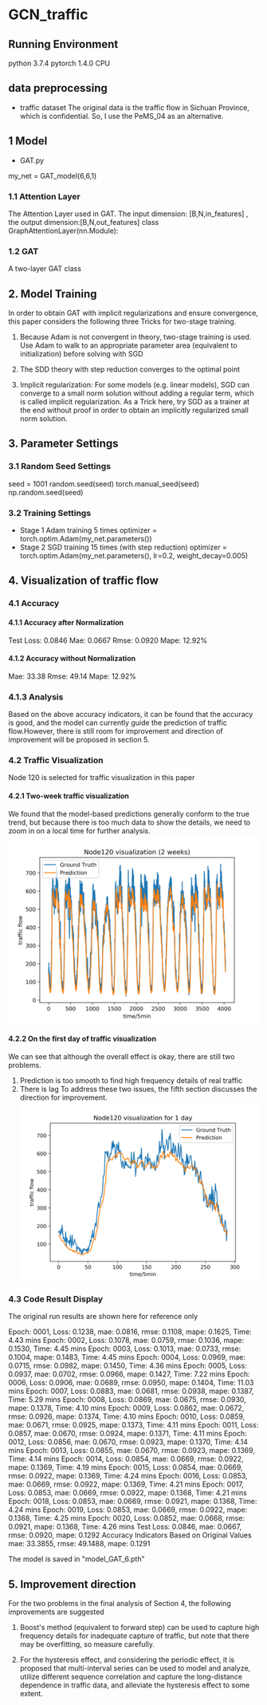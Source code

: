 # GCN_traffic
## Running Environment
python 3.7.4 pytorch 1.4.0 CPU

## data preprocessing
- traffic dataset
The original data is the traffic flow in Sichuan Province, which is confidential. So, I use the PeMS_04 as an alternative.

## 1 Model
- GAT.py

my_net = GAT_model(6,6,1)
### 1.1 Attention Layer
The Attention Layer used in GAT. The input dimension: [B,N,in_features] , the output dimension:[B,N,out_features]
class GraphAttentionLayer(nn.Module):

### 1.2 GAT
A two-layer GAT class

## 2. Model Training
In order to obtain GAT with implicit regularizations and ensure convergence, this paper considers the following three Tricks for two-stage training.
1. Because Adam is not convergent in theory, two-stage training is used. Use Adam to walk to an appropriate parameter area (equivalent to initialization) before solving with SGD

2. The SDD theory with step reduction converges to the optimal point

3. Implicit regularization: For some models (e.g. linear models), SGD can converge to a small norm solution without adding a regular term, which is called implicit regularization. As a Trick here, try SGD as a trainer at the end without proof in order to obtain an implicitly regularized small norm solution.

## 3. Parameter Settings
### 3.1 Random Seed Settings
seed = 1001 
random.seed(seed) 
torch.manual_seed(seed) 
np.random.seed(seed)

### 3.2 Training Settings
- Stage 1 Adam training 5 times
optimizer = torch.optim.Adam(my_net.parameters())
- Stage 2 SGD training 15 times (with step reduction)
optimizer = torch.optim.Adam(my_net.parameters(), lr=0.2, weight_decay=0.005)

## 4. Visualization of traffic flow
### 4.1 Accuracy
#### 4.1.1 Accuracy after Normalization
Test Loss: 0.0846 Mae: 0.0667 Rmse: 0.0920 Mape: 12.92%
#### 4.1.2 Accuracy without Normalization
Mae: 33.38 Rmse: 49.14 Mape: 12.92%

### 4.1.3 Analysis 
Based on the above accuracy indicators, it can be found that the accuracy is good, and the model can currently guide the prediction of traffic flow.However, there is still room for improvement and direction of improvement will be proposed in section 5.

### 4.2 Traffic Visualization
Node 120 is selected for traffic visualization in this paper
#### 4.2.1 Two-week traffic visualization 
We found that the model-based predictions generally conform to the true trend, but because there is too much data to show the details, we need to zoom in on a local time for further analysis.
![figure](https://github.com/UselessOldQian/GCN_traffic/blob/main/Node120%20visualization%20for%202%20weeks.png)

#### 4.2.2 On the first day of traffic visualization
We can see that although the overall effect is okay, there are still two problems.
1. Prediction is too smooth to find high frequency details of real traffic 
2. There is lag
To address these two issues, the fifth section discusses the direction for improvement.
![figure](https://github.com/UselessOldQian/GCN_traffic/blob/main/Node120%20visualization%20for%201%20day.png)

### 4.3 Code Result Display
The original run results are shown here for reference only

Epoch: 0001, Loss: 0.1238, mae: 0.0816, rmse: 0.1108, mape: 0.1625, Time: 4.43 mins
Epoch: 0002, Loss: 0.1078, mae: 0.0759, rmse: 0.1036, mape: 0.1530, Time: 4.45 mins
Epoch: 0003, Loss: 0.1013, mae: 0.0733, rmse: 0.1004, mape: 0.1483, Time: 4.45 mins
Epoch: 0004, Loss: 0.0969, mae: 0.0715, rmse: 0.0982, mape: 0.1450, Time: 4.36 mins
Epoch: 0005, Loss: 0.0937, mae: 0.0702, rmse: 0.0966, mape: 0.1427, Time: 7.22 mins
Epoch: 0006, Loss: 0.0906, mae: 0.0689, rmse: 0.0950, mape: 0.1404, Time: 11.03 mins
Epoch: 0007, Loss: 0.0883, mae: 0.0681, rmse: 0.0938, mape: 0.1387, Time: 5.29 mins
Epoch: 0008, Loss: 0.0869, mae: 0.0675, rmse: 0.0930, mape: 0.1378, Time: 4.10 mins
Epoch: 0009, Loss: 0.0862, mae: 0.0672, rmse: 0.0926, mape: 0.1374, Time: 4.10 mins
Epoch: 0010, Loss: 0.0859, mae: 0.0671, rmse: 0.0925, mape: 0.1373, Time: 4.11 mins
Epoch: 0011, Loss: 0.0857, mae: 0.0670, rmse: 0.0924, mape: 0.1371, Time: 4.11 mins
Epoch: 0012, Loss: 0.0856, mae: 0.0670, rmse: 0.0923, mape: 0.1370, Time: 4.14 mins
Epoch: 0013, Loss: 0.0855, mae: 0.0670, rmse: 0.0923, mape: 0.1369, Time: 4.14 mins
Epoch: 0014, Loss: 0.0854, mae: 0.0669, rmse: 0.0922, mape: 0.1369, Time: 4.19 mins
Epoch: 0015, Loss: 0.0854, mae: 0.0669, rmse: 0.0922, mape: 0.1369, Time: 4.24 mins
Epoch: 0016, Loss: 0.0853, mae: 0.0669, rmse: 0.0922, mape: 0.1369, Time: 4.21 mins
Epoch: 0017, Loss: 0.0853, mae: 0.0669, rmse: 0.0922, mape: 0.1368, Time: 4.21 mins
Epoch: 0018, Loss: 0.0853, mae: 0.0669, rmse: 0.0921, mape: 0.1368, Time: 4.24 mins
Epoch: 0019, Loss: 0.0853, mae: 0.0669, rmse: 0.0922, mape: 0.1368, Time: 4.25 mins
Epoch: 0020, Loss: 0.0852, mae: 0.0668, rmse: 0.0921, mape: 0.1368, Time: 4.26 mins
Test Loss: 0.0846, mae: 0.0667, rmse: 0.0920, mape: 0.1292
Accuracy Indicators Based on Original Values  mae: 33.3855, rmse: 49.1488, mape: 0.1291

The model is saved in "model_GAT_6.pth"

## 5. Improvement direction

For the two problems in the final analysis of Section 4, the following improvements are suggested

1. Boost's method (equivalent to forward step) can be used to capture high frequency details for inadequate capture of traffic, but note that there may be overfitting, so measure carefully.

2. For the hysteresis effect, and considering the periodic effect, it is proposed that multi-interval series can be used to model and analyze, utilize different sequence correlation and capture the long-distance dependence in traffic data, and alleviate the hysteresis effect to some extent.
